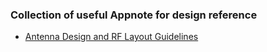 ### Collection of useful Appnote for design reference

- [Antenna Design and RF Layout Guidelines](http://www.cypress.com/file/136236/download)
